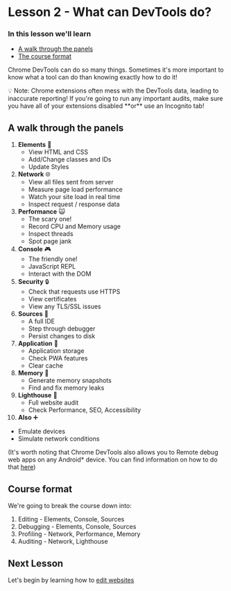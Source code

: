 # Lesson 2 - What can DevTools do?

### In this lesson we'll learn

- [A walk through the panels](#a-walk-through-the-panels)
- [The course format](#course-format)

Chrome DevTools can do so many things. Sometimes it's more important to know what a tool can do than knowing exactly how to do it!

<div class="note">💡 Note: Chrome extensions often mess with the DevTools data, leading to inaccurate reporting! If you're going to run any important audits, make sure you have all of your extensions disabled **or** use an Incognito tab!</div>

## A walk through the panels

1. **Elements** 🧪
   - View HTML and CSS
   - Add/Change classes and IDs
   - Update Styles
2. **Network** 🌐
   - View all files sent from server
   - Measure page load performance
   - Watch your site load in real time
   - Inspect request / response data
3. **Performance** 🙀
   - The scary one!
   - Record CPU and Memory usage
   - Inspect threads
   - Spot page jank
4. **Console** 🎮
   - The friendly one!
   - JavaScript REPL
   - Interact with the DOM
5. **Security** 🔒
   - Check that requests use HTTPS
   - View certificates
   - View any TLS/SSL issues
6. **Sources** 📘
   - A full IDE
   - Step through debugger
   - Persist changes to disk
7. **Application** 💼
   - Application storage
   - Check PWA features
   - Clear cache
8. **Memory** 🤔
   - Generate memory snapshots
   - Find and fix memory leaks
9. **Lighthouse** 🚢
   - Full website audit
   - Check Performance, SEO, Accessibility
10. **Also** ➕
   - Emulate devices
   - Simulate network conditions

(It's worth noting that Chrome DevTools also allows you to Remote debug web apps on any Android\* device. You can find information on how to do that [here](https://developers.google.com/web/tools/chrome-devtools/remote-debugging))

## Course format

We're going to break the course down into:

1. Editing - Elements, Console, Sources
1. Debugging - Elements, Console, Sources
1. Profiling - Network, Performance, Memory
1. Auditing - Network, Lighthouse

## Next Lesson

Let's begin by learning how to [edit websites](/lesson/Editing)
